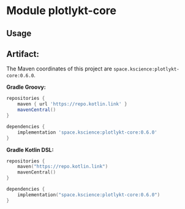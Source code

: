# Module plotlykt-core



## Usage

## Artifact:

The Maven coordinates of this project are `space.kscience:plotlykt-core:0.6.0`.

**Gradle Groovy:**
```groovy
repositories {
    maven { url 'https://repo.kotlin.link' }
    mavenCentral()
}

dependencies {
    implementation 'space.kscience:plotlykt-core:0.6.0'
}
```
**Gradle Kotlin DSL:**
```kotlin
repositories {
    maven("https://repo.kotlin.link")
    mavenCentral()
}

dependencies {
    implementation("space.kscience:plotlykt-core:0.6.0")
}
```
